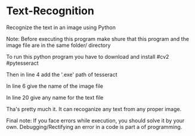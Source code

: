 # Text-Recognition
Recognize the text in an image using Python 

Note: Before executing this program make shure that this program and the image file are in the same folder/ directory

To run this python program you have to download and install
    #cv2
    #pytesseract

Then in line 4 add the '.exe' path of tesseract

In line 6 give the name of the image file

In line 20 give any name for the text file

Tha's pretty much it. It can recoganize any text from any proper image.

Final note: If you face errors while execution, you should solve it by your own. Debugging/Rectifying an error in a code is part a of programming.
